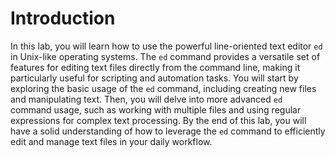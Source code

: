 # Introduction

In this lab, you will learn how to use the powerful line-oriented text editor `ed` in Unix-like operating systems. The `ed` command provides a versatile set of features for editing text files directly from the command line, making it particularly useful for scripting and automation tasks. You will start by exploring the basic usage of the `ed` command, including creating new files and manipulating text. Then, you will delve into more advanced `ed` command usage, such as working with multiple files and using regular expressions for complex text processing. By the end of this lab, you will have a solid understanding of how to leverage the `ed` command to efficiently edit and manage text files in your daily workflow.
